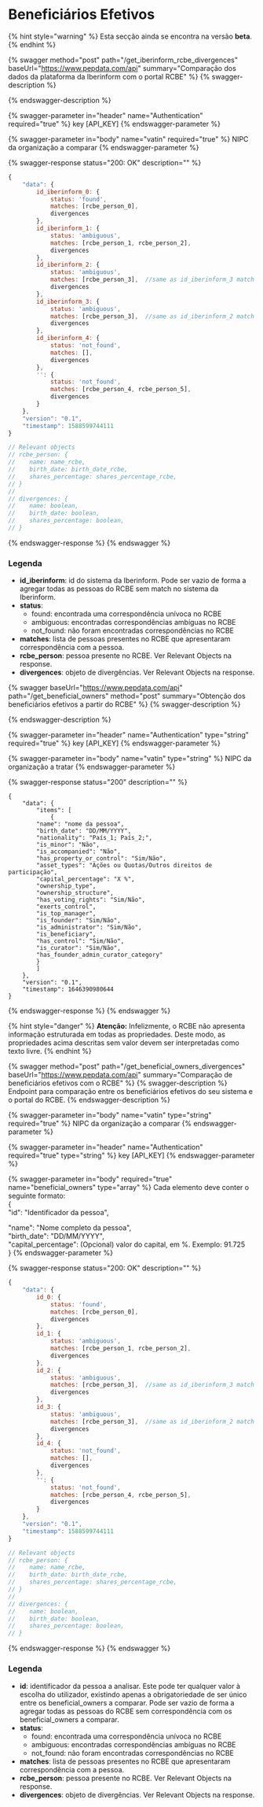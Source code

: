 # Beneficiários Efetivos

{% hint style="warning" %}
Esta secção ainda se encontra na versão **beta**.
{% endhint %}

{% swagger method="post" path="/get_iberinform_rcbe_divergences" baseUrl="https://www.pepdata.com/api" summary="Comparação dos dados da plataforma da Iberinform com o portal RCBE" %}
{% swagger-description %}

{% endswagger-description %}

{% swagger-parameter in="header" name="Authentication" required="true" %}
key [API_KEY]
{% endswagger-parameter %}

{% swagger-parameter in="body" name="vatin" required="true" %}
NIPC da organização a comparar
{% endswagger-parameter %}

{% swagger-response status="200: OK" description="" %}
```javascript
{
    "data": {
        id_iberinform_0: {
            status: 'found',
            matches: [rcbe_person_0],
            divergences
        },
        id_iberinform_1: {
            status: 'ambiguous',
            matches: [rcbe_person_1, rcbe_person_2],
            divergences
        },
        id_iberinform_2: {
            status: 'ambiguous',
            matches: [rcbe_person_3],  //same as id_iberinform_3 match
            divergences
        },
        id_iberinform_3: {
            status: 'ambiguous',
            matches: [rcbe_person_3],  //same as id_iberinform_2 match
            divergences
        },
        id_iberinform_4: {
            status: 'not_found',
            matches: [],
            divergences
        },
        '': {
            status: 'not_found',
            matches: [rcbe_person_4, rcbe_person_5],
            divergences
        }
    },
    "version": "0.1",
    "timestamp": 1588599744111
}

// Relevant objects
// rcbe_person: {
//    name: name_rcbe,
//    birth_date: birth_date_rcbe,
//    shares_percentage: shares_percentage_rcbe,
// }
//
// divergences: {
//    name: boolean,
//    birth_date: boolean,
//    shares_percentage: boolean,
// }
```
{% endswagger-response %}
{% endswagger %}

### Legenda

* **id\_iberinform**: id do sistema da Iberinform. Pode ser vazio de forma a agregar todas as pessoas do RCBE sem match no sistema da Iberinform.
* **status**:&#x20;
  * found: encontrada uma correspondência unívoca no RCBE
  * ambiguous: encontradas correspondências ambíguas no RCBE
  * not\_found: não foram encontradas correspondências no RCBE
* **matches**: lista de pessoas presentes no RCBE que apresentaram correspondência com a pessoa.
* **rcbe\_person**: pessoa presente no RCBE. Ver Relevant Objects na response.
* **divergences**: objeto de divergências. Ver Relevant Objects na response.



{% swagger baseUrl="https://www.pepdata.com/api" path="/get_beneficial_owners" method="post" summary="Obtenção dos beneficiários efetivos a partir do RCBE" %}
{% swagger-description %}

{% endswagger-description %}

{% swagger-parameter in="header" name="Authentication" type="string" required="true" %}
key [API_KEY]
{% endswagger-parameter %}

{% swagger-parameter in="body" name="vatin" type="string" %}
NIPC da organização a tratar
{% endswagger-parameter %}

{% swagger-response status="200" description="" %}
```
{
    "data": {
        "items": [
            {
		"name": "nome da pessoa",
		"birth_date": "DD/MM/YYYY",
		"nationality": "País_1; País_2;",
		"is_minor": "Não",
		"is_accompanied": "Não",
		"has_property_or_control": "Sim/Não",
		"asset_types": "Ações ou Quotas/Outros direitos de participação",
		"capital_percentage": "X %",
		"ownership_type",
		"ownership_structure",
		"has_voting_rights": "Sim/Não",
		"exerts_control",
		"is_top_manager",
		"is_founder": "Sim/Não",
		"is_administrator": "Sim/Não",
		"is_beneficiary",
		"has_control": "Sim/Não",
		"is_curator": "Sim/Não",
		"has_founder_admin_curator_category"
	    }
        ]
    },
    "version": "0.1",
    "timestamp": 1646390980644
}
```
{% endswagger-response %}
{% endswagger %}

{% hint style="danger" %}
**Atenção:** Infelizmente, o RCBE não apresenta informação estruturada em todas as propriedades. Deste modo, as propriedades acima descritas sem valor devem ser interpretadas como texto livre.
{% endhint %}



{% swagger method="post" path="/get_beneficial_owners_divergences" baseUrl="https://www.pepdata.com/api" summary="Comparação de beneficiários efetivos com o RCBE" %}
{% swagger-description %}
Endpoint para comparação entre os beneficiários efetivos do seu sistema e o portal do RCBE.
{% endswagger-description %}

{% swagger-parameter in="body" name="vatin" type="string" required="true" %}
NIPC da organização a comparar
{% endswagger-parameter %}

{% swagger-parameter in="header" name="Authentication" required="true" type="string" %}
key [API_KEY]
{% endswagger-parameter %}

{% swagger-parameter in="body" required="true" name="beneficial_owners" type="array" %}
Cada elemento deve conter o seguinte formato: \
{ \
&#x20;    "id": "Identificador da pessoa",

&#x20;    "name": "Nome completo da pessoa", \
&#x20;    "birth\_date": "DD/MM/YYYY",\
&#x20;    "capital\_percentage": (Opcional) valor do capital, em %. Exemplo: 91.725\
}
{% endswagger-parameter %}

{% swagger-response status="200: OK" description="" %}
```javascript
{
    "data": {
        id_0: {
            status: 'found',
            matches: [rcbe_person_0],
            divergences
        },
        id_1: {
            status: 'ambiguous',
            matches: [rcbe_person_1, rcbe_person_2],
            divergences
        },
        id_2: {
            status: 'ambiguous',
            matches: [rcbe_person_3],  //same as id_iberinform_3 match
            divergences
        },
        id_3: {
            status: 'ambiguous',
            matches: [rcbe_person_3],  //same as id_iberinform_2 match
            divergences
        },
        id_4: {
            status: 'not_found',
            matches: [],
            divergences
        },
        '': {
            status: 'not_found',
            matches: [rcbe_person_4, rcbe_person_5],
            divergences
        }
    },
    "version": "0.1",
    "timestamp": 1588599744111
}

// Relevant objects
// rcbe_person: {
//    name: name_rcbe,
//    birth_date: birth_date_rcbe,
//    shares_percentage: shares_percentage_rcbe,
// }
//
// divergences: {
//    name: boolean,
//    birth_date: boolean,
//    shares_percentage: boolean,
// }
```
{% endswagger-response %}
{% endswagger %}

### Legenda

* **id**: identificador da pessoa a analisar. Este pode ter qualquer valor à escolha do utilizador, existindo apenas a obrigatoriedade de ser único entre os beneficial\_owners a comparar. Pode ser vazio de forma a agregar todas as pessoas do RCBE sem correspondência com os beneficial\_owners a comparar.
* **status**:&#x20;
  * found: encontrada uma correspondência unívoca no RCBE
  * ambiguous: encontradas correspondências ambíguas no RCBE
  * not\_found: não foram encontradas correspondências no RCBE
* **matches**: lista de pessoas presentes no RCBE que apresentaram correspondência com a pessoa.
* **rcbe\_person**: pessoa presente no RCBE. Ver Relevant Objects na response.
* **divergences**: objeto de divergências. Ver Relevant Objects na response.
